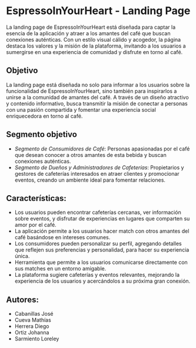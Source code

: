 # EspressoInYourHeart - Landing Page

La landing page de EspressoInYourHeart está diseñada para captar la esencia de la aplicación y atraer a los amantes del café que buscan conexiones auténticas. Con un estilo visual cálido y acogedor, la página destaca los valores y la misión de la plataforma, invitando a los usuarios a sumergirse en una experiencia de comunidad y disfrute en torno al café.

## Objetivo

La landing page está diseñada no solo para informar a los usuarios sobre la funcionalidad de EspressoInYourHeart, sino también para inspirarlos a unirse a la comunidad de amantes del café. A través de un diseño atractivo y contenido informativo, busca transmitir la misión de conectar a personas con una pasión compartida y fomentar una experiencia social enriquecedora en torno al café.

## Segmento objetivo

- *Segmento de Consumidores de Café*: Personas apasionadas por el café que desean conocer a otros amantes de esta bebida y buscan conexiones auténticas.
- *Segmento de Dueños y Administradores de Cafeterías*: Propietarios y gestores de cafeterías interesados en atraer clientes y promocionar eventos, creando un ambiente ideal para fomentar relaciones.

## Características:

- Los usuarios pueden encontrar cafeterías cercanas, ver información sobre eventos, y disfrutar de experiencias en lugares que comparten su amor por el café.
- La aplicación permite a los usuarios hacer match con otros amantes del café basándose en intereses comunes.
- Los consumidores pueden personalizar su perfil, agregando detalles que reflejen sus preferencias y personalidad, para hacer su experiencia única.
- Herramienta que permite a los usuarios comunicarse directamente con sus matches en un entorno amigable.
- La plataforma sugiere cafeterías y eventos relevantes, mejorando la experiencia de los usuarios y acercándolos a su próxima gran conexión.

## Autores:

- Cabanillas José
- Cueva Mathías
- Herrera Diego
- Ortiz Johanna
- Sarmiento Loreley
